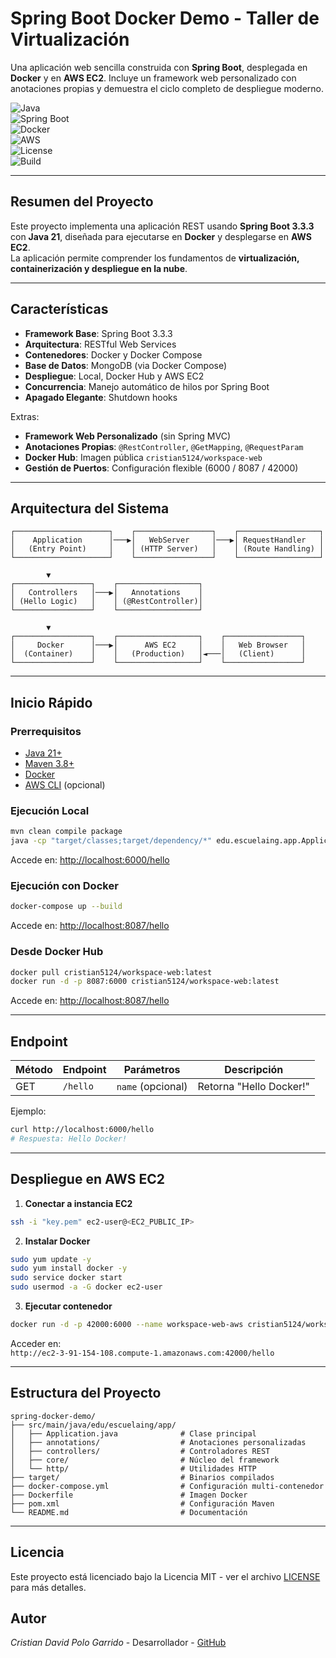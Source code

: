 # Spring Boot Docker Demo - Taller de Virtualización  

Una aplicación web sencilla construida con **Spring Boot**, desplegada en **Docker** y en **AWS EC2**. Incluye un framework web personalizado con anotaciones propias y demuestra el ciclo completo de despliegue moderno.  

![Java](https://img.shields.io/badge/Java-21+-orange.svg)  
![Spring Boot](https://img.shields.io/badge/Spring%20Boot-3.3.3-brightgreen.svg)  
![Docker](https://img.shields.io/badge/Docker-Enabled-blue.svg)  
![AWS](https://img.shields.io/badge/AWS%20EC2-Deployed-yellow.svg)  
![License](https://img.shields.io/badge/License-MIT-green.svg)  
![Build](https://img.shields.io/badge/Build-Passing-brightgreen.svg)  

---

## Resumen del Proyecto  

Este proyecto implementa una aplicación REST usando **Spring Boot 3.3.3** con **Java 21**, diseñada para ejecutarse en **Docker** y desplegarse en **AWS EC2**.  
La aplicación permite comprender los fundamentos de **virtualización, containerización y despliegue en la nube**.  

---

## Características  

- **Framework Base**: Spring Boot 3.3.3  
- **Arquitectura**: RESTful Web Services  
- **Contenedores**: Docker y Docker Compose  
- **Base de Datos**: MongoDB (via Docker Compose)  
- **Despliegue**: Local, Docker Hub y AWS EC2  
- **Concurrencia**: Manejo automático de hilos por Spring Boot  
- **Apagado Elegante**: Shutdown hooks  

Extras:  
- **Framework Web Personalizado** (sin Spring MVC)  
- **Anotaciones Propias**: `@RestController`, `@GetMapping`, `@RequestParam`  
- **Docker Hub**: Imagen pública `cristian5124/workspace-web`  
- **Gestión de Puertos**: Configuración flexible (6000 / 8087 / 42000)  

---

## Arquitectura del Sistema  

```text
┌─────────────────────┐    ┌─────────────────┐    ┌──────────────────┐
│    Application      │───▶│   WebServer     │───▶│ RequestHandler   │
│   (Entry Point)     │    │ (HTTP Server)   │    │ (Route Handling) │
└─────────────────────┘    └─────────────────┘    └──────────────────┘

        ▼
┌─────────────────┐    ┌──────────────────┐
│   Controllers   │───▶│   Annotations    │
│ (Hello Logic)   │    │ (@RestController)│
└─────────────────┘    └──────────────────┘

        ▼
┌─────────────────┐    ┌──────────────────┐    ┌─────────────────┐
│     Docker      │───▶│      AWS EC2     │    │   Web Browser   │
│  (Container)    │    │   (Production)   │◄───│   (Client)      │
└─────────────────┘    └──────────────────┘    └─────────────────┘
```

---

## Inicio Rápido  

### Prerrequisitos  
- [Java 21+](https://adoptium.net/)  
- [Maven 3.8+](https://maven.apache.org/)  
- [Docker](https://docs.docker.com/get-docker/)  
- [AWS CLI](https://aws.amazon.com/cli/) (opcional)  

### Ejecución Local  
```bash
mvn clean compile package
java -cp "target/classes;target/dependency/*" edu.escuelaing.app.Application
```
 Accede en: [http://localhost:6000/hello](http://localhost:6000/hello)  

### Ejecución con Docker  
```bash
docker-compose up --build
```
 Accede en: [http://localhost:8087/hello](http://localhost:8087/hello)  

### Desde Docker Hub  
```bash
docker pull cristian5124/workspace-web:latest
docker run -d -p 8087:6000 cristian5124/workspace-web:latest
```
 Accede en: [http://localhost:8087/hello](http://localhost:8087/hello)  

---

## Endpoint

| Método | Endpoint     | Parámetros         | Descripción                  |
|--------|-------------|--------------------|------------------------------|
| GET    | `/hello`    | `name` (opcional) | Retorna "Hello Docker!"      |



Ejemplo:  
```bash
curl http://localhost:6000/hello
# Respuesta: Hello Docker!
```

---

## Despliegue en AWS EC2  

1. **Conectar a instancia EC2**  
```bash
ssh -i "key.pem" ec2-user@<EC2_PUBLIC_IP>
```

2. **Instalar Docker**  
```bash
sudo yum update -y
sudo yum install docker -y
sudo service docker start
sudo usermod -a -G docker ec2-user
```

3. **Ejecutar contenedor**  
```bash
docker run -d -p 42000:6000 --name workspace-web-aws cristian5124/workspace-web:latest
```

Acceder en:  
`http://ec2-3-91-154-108.compute-1.amazonaws.com:42000/hello`  

---

## Estructura del Proyecto  

```text
spring-docker-demo/
├── src/main/java/edu/escuelaing/app/
│   ├── Application.java              # Clase principal
│   ├── annotations/                  # Anotaciones personalizadas
│   ├── controllers/                  # Controladores REST
│   ├── core/                         # Núcleo del framework
│   └── http/                         # Utilidades HTTP
├── target/                           # Binarios compilados
├── docker-compose.yml                # Configuración multi-contenedor
├── Dockerfile                        # Imagen Docker
├── pom.xml                           # Configuración Maven
└── README.md                         # Documentación
```

---

## Licencia

Este proyecto está licenciado bajo la Licencia MIT - ver el archivo [LICENSE](LICENSE) para más detalles.

## Autor

*Cristian David Polo Garrido* - Desarrollador - [GitHub](https://github.com/Cristian5124)